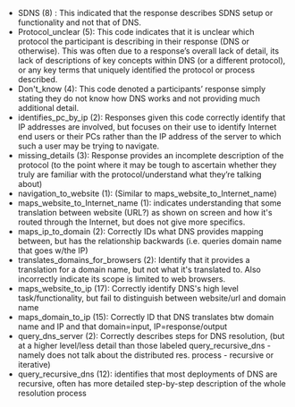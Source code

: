 * SDNS (8) : This indicated that the response describes SDNS setup or functionality and not that of DNS. 
* Protocol\_unclear (5): This code indicates that it is unclear which protocol the participant is describing in their response (DNS or otherwise). This was often due to a response’s overall lack of detail, its lack of descriptions of key concepts within DNS (or a different protocol), or any key terms that uniquely identified the protocol or process described. 
* Don't\_know (4): This code denoted a participants’ response simply stating they do not know how DNS works and not providing much additional detail.
* identifies\_pc\_by\_ip (2): Responses given this code correctly identify that IP addresses are involved, but focuses on their use to identify Internet end users or their PCs rather than the IP address of the server to which such a user may be trying to navigate.
* missing\_details (3): Response provides an incomplete description of the protocol (to the point where it may be tough to ascertain whether they truly are familiar with the protocol/understand what they’re talking about)
* navigation\_to\_website (1): (Similar to maps\_website\_to\_Internet\_name)
* maps\_website\_to\_Internet\_name (1): indicates understanding that some translation between website (URL?) as shown on screen and how it's routed through the Internet, but does not give more specifics.
* maps\_ip\_to\_domain (2): Correctly IDs what DNS provides mapping between, but has the relationship backwards (i.e. queries domain name that goes w/the IP)
* translates\_domains\_for\_browsers (2): Identify that it provides a translation for a domain name, but not what it's translated to. Also incorrectly indicate its scope is limited to web browsers.
* maps\_website\_to\_ip (17): Correctly identify DNS's high level task/functionality, but fail to distinguish between website/url and domain name
* maps\_domain\_to\_ip (15): Correctly ID that DNS translates btw domain name and IP and that domain=input, IP=response/output
* query\_dns\_server (2): Correctly describes steps for DNS resolution, (but at a higher level/less detail than those labeled query\_recursive\_dns - namely does not talk about the distributed res. process - recursive or iterative)
* query\_recursive\_dns (12): identifies that most deployments of DNS are recursive, often has more detailed step-by-step description of the whole resolution process

